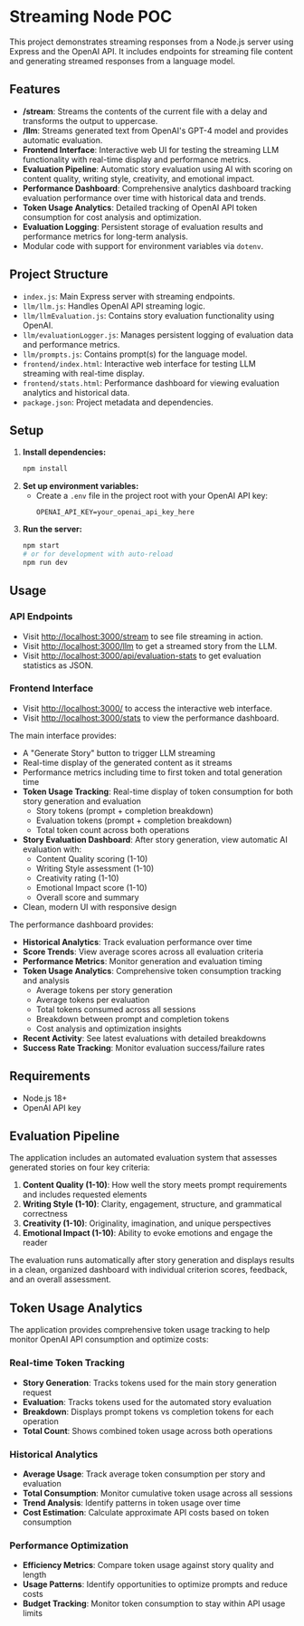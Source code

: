 # Streaming Node POC

This project demonstrates streaming responses from a Node.js server using Express and the OpenAI API. It includes endpoints for streaming file content and generating streamed responses from a language model.

## Features

- **/stream**: Streams the contents of the current file with a delay and transforms the output to uppercase.
- **/llm**: Streams generated text from OpenAI's GPT-4 model and provides automatic evaluation.
- **Frontend Interface**: Interactive web UI for testing the streaming LLM functionality with real-time display and performance metrics.
- **Evaluation Pipeline**: Automatic story evaluation using AI with scoring on content quality, writing style, creativity, and emotional impact.
- **Performance Dashboard**: Comprehensive analytics dashboard tracking evaluation performance over time with historical data and trends.
- **Token Usage Analytics**: Detailed tracking of OpenAI API token consumption for cost analysis and optimization.
- **Evaluation Logging**: Persistent storage of evaluation results and performance metrics for long-term analysis.
- Modular code with support for environment variables via `dotenv`.

## Project Structure

- `index.js`: Main Express server with streaming endpoints.
- `llm/llm.js`: Handles OpenAI API streaming logic.
- `llm/llmEvaluation.js`: Contains story evaluation functionality using OpenAI.
- `llm/evaluationLogger.js`: Manages persistent logging of evaluation data and performance metrics.
- `llm/prompts.js`: Contains prompt(s) for the language model.
- `frontend/index.html`: Interactive web interface for testing LLM streaming with real-time display.
- `frontend/stats.html`: Performance dashboard for viewing evaluation analytics and historical data.
- `package.json`: Project metadata and dependencies.

## Setup

1. **Install dependencies:**
   ```sh
   npm install
   ```
2. **Set up environment variables:**
   - Create a `.env` file in the project root with your OpenAI API key:
     ```env
     OPENAI_API_KEY=your_openai_api_key_here
     ```
3. **Run the server:**
   ```sh
   npm start
   # or for development with auto-reload
   npm run dev
   ```

## Usage

### API Endpoints

- Visit [http://localhost:3000/stream](http://localhost:3000/stream) to see file streaming in action.
- Visit [http://localhost:3000/llm](http://localhost:3000/llm) to get a streamed story from the LLM.
- Visit [http://localhost:3000/api/evaluation-stats](http://localhost:3000/api/evaluation-stats) to get evaluation statistics as JSON.

### Frontend Interface

- Visit [http://localhost:3000/](http://localhost:3000/) to access the interactive web interface.
- Visit [http://localhost:3000/stats](http://localhost:3000/stats) to view the performance dashboard.

The main interface provides:

- A "Generate Story" button to trigger LLM streaming
- Real-time display of the generated content as it streams
- Performance metrics including time to first token and total generation time
- **Token Usage Tracking**: Real-time display of token consumption for both story generation and evaluation
  - Story tokens (prompt + completion breakdown)
  - Evaluation tokens (prompt + completion breakdown)
  - Total token count across both operations
- **Story Evaluation Dashboard**: After story generation, view automatic AI evaluation with:
  - Content Quality scoring (1-10)
  - Writing Style assessment (1-10)
  - Creativity rating (1-10)
  - Emotional Impact score (1-10)
  - Overall score and summary
- Clean, modern UI with responsive design

The performance dashboard provides:

- **Historical Analytics**: Track evaluation performance over time
- **Score Trends**: View average scores across all evaluation criteria
- **Performance Metrics**: Monitor generation and evaluation timing
- **Token Usage Analytics**: Comprehensive token consumption tracking and analysis
  - Average tokens per story generation
  - Average tokens per evaluation
  - Total tokens consumed across all sessions
  - Breakdown between prompt and completion tokens
  - Cost analysis and optimization insights
- **Recent Activity**: See latest evaluations with detailed breakdowns
- **Success Rate Tracking**: Monitor evaluation success/failure rates

## Requirements

- Node.js 18+
- OpenAI API key

## Evaluation Pipeline

The application includes an automated evaluation system that assesses generated stories on four key criteria:

1. **Content Quality (1-10)**: How well the story meets prompt requirements and includes requested elements
2. **Writing Style (1-10)**: Clarity, engagement, structure, and grammatical correctness
3. **Creativity (1-10)**: Originality, imagination, and unique perspectives
4. **Emotional Impact (1-10)**: Ability to evoke emotions and engage the reader

The evaluation runs automatically after story generation and displays results in a clean, organized dashboard with individual criterion scores, feedback, and an overall assessment.

## Token Usage Analytics

The application provides comprehensive token usage tracking to help monitor OpenAI API consumption and optimize costs:

### Real-time Token Tracking

- **Story Generation**: Tracks tokens used for the main story generation request
- **Evaluation**: Tracks tokens used for the automated story evaluation
- **Breakdown**: Displays prompt tokens vs completion tokens for each operation
- **Total Count**: Shows combined token usage across both operations

### Historical Analytics

- **Average Usage**: Track average token consumption per story and evaluation
- **Total Consumption**: Monitor cumulative token usage across all sessions
- **Trend Analysis**: Identify patterns in token usage over time
- **Cost Estimation**: Calculate approximate API costs based on token consumption

### Performance Optimization

- **Efficiency Metrics**: Compare token usage against story quality and length
- **Usage Patterns**: Identify opportunities to optimize prompts and reduce costs
- **Budget Tracking**: Monitor token consumption to stay within API usage limits
